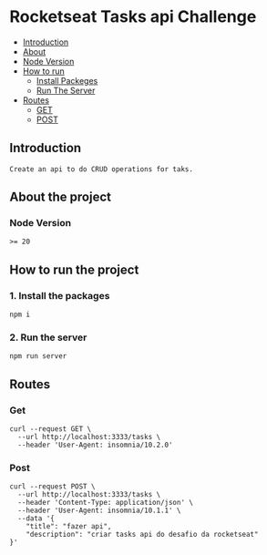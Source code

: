 # Rocketseat Tasks api Challenge

- [Introduction](#introduction)
- [About](#about-the-project)
- [Node Version](#node-version)
- [How to run](#introduction)
    - [Install Packeges](#1-install-the-packages)
    - [Run The Server](#2-run-the-server`)
- [Routes](#routes)
    - [GET](#get)
    - [POST](#post)

## Introduction
```
Create an api to do CRUD operations for taks.
```

## About the project

### Node Version
```
>= 20
```

## How to run the project

### 1. Install the packages
```shell
npm i
```

### 2. Run the server
```shell
npm run server
```

## Routes

### Get
```shell
curl --request GET \
  --url http://localhost:3333/tasks \
  --header 'User-Agent: insomnia/10.2.0'
```

### Post
```shell
curl --request POST \
  --url http://localhost:3333/tasks \
  --header 'Content-Type: application/json' \
  --header 'User-Agent: insomnia/10.1.1' \
  --data '{
	"title": "fazer api",
	"description": "criar tasks api do desafio da rocketseat"
}'
```